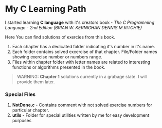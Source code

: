 # My C Learning Path

I started learning 
**C language** with it's creators book - _The C Programming Language - 2nd Edition (BRIAN W. KERNIGHAN DENNIS M.RITCHIE)_

Here You can find solutions of exercies from this book.

1. Each chapter has a dedicated folder indicating it's number in it's name.
1. Each folder contains solved excercise of that chapter. File/Folder names showing exercise number or numbers range.
1. Files within chapter folder with letter names are related to interesting functions or algorithms presented in the book.

> WARNING: **Chapter 1** solutions currently in a grabage state. I will provide them later.

### Special Files

1. **NotDone.c** - Contains comment with not solved exercise numbers for particular chapter.
2. **utils** - Folder for special utilities written by me for easy development purposes.
